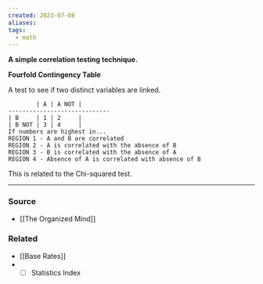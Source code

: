```yaml
---
created: 2023-07-08
aliases: 
tags:
  - math
---
```

**A simple correlation testing technique.**

**Fourfold Contingency Table**

A test to see if two distinct variables are linked.

```
        | A | A NOT |
-----------------------------
| B     | 1 | 2     |
| B NOT | 3 | 4     |
If numbers are highest in...
REGION 1 - A and B are correlated
REGION 2 - A is correlated with the absence of B
REGION 3 - B is correlated with the absence of A
REGION 4 - Absence of A is correlated with absence of B
```

This is related to the Chi-squared test.

---

### Source
- [[The Organized Mind]]

### Related
- [[Base Rates]]
- - [ ]  Statistics Index